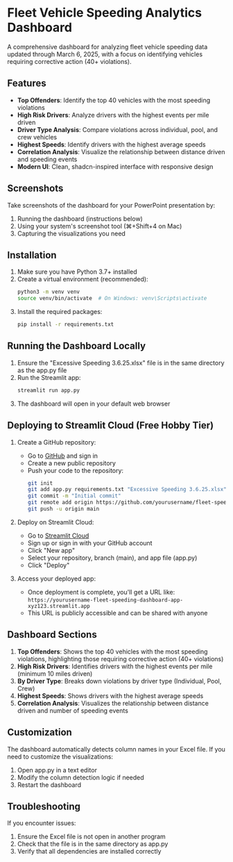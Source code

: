 # Fleet Vehicle Speeding Analytics Dashboard

A comprehensive dashboard for analyzing fleet vehicle speeding data updated through March 6, 2025, with a focus on identifying vehicles requiring corrective action (40+ violations).

## Features

- **Top Offenders**: Identify the top 40 vehicles with the most speeding violations
- **High Risk Drivers**: Analyze drivers with the highest events per mile driven
- **Driver Type Analysis**: Compare violations across individual, pool, and crew vehicles
- **Highest Speeds**: Identify drivers with the highest average speeds
- **Correlation Analysis**: Visualize the relationship between distance driven and speeding events
- **Modern UI**: Clean, shadcn-inspired interface with responsive design

## Screenshots

Take screenshots of the dashboard for your PowerPoint presentation by:
1. Running the dashboard (instructions below)
2. Using your system's screenshot tool (⌘+Shift+4 on Mac)
3. Capturing the visualizations you need

## Installation

1. Make sure you have Python 3.7+ installed
2. Create a virtual environment (recommended):
   ```bash
   python3 -m venv venv
   source venv/bin/activate  # On Windows: venv\Scripts\activate
   ```
3. Install the required packages:
   ```bash
   pip install -r requirements.txt
   ```

## Running the Dashboard Locally

1. Ensure the "Excessive Speeding 3.6.25.xlsx" file is in the same directory as the app.py file
2. Run the Streamlit app:
   ```bash
   streamlit run app.py
   ```
3. The dashboard will open in your default web browser

## Deploying to Streamlit Cloud (Free Hobby Tier)

1. Create a GitHub repository:
   - Go to [GitHub](https://github.com) and sign in
   - Create a new public repository
   - Push your code to the repository:
     ```bash
     git init
     git add app.py requirements.txt "Excessive Speeding 3.6.25.xlsx" README.md
     git commit -m "Initial commit"
     git remote add origin https://github.com/yourusername/fleet-speeding-dashboard.git
     git push -u origin main
     ```

2. Deploy on Streamlit Cloud:
   - Go to [Streamlit Cloud](https://streamlit.io/cloud)
   - Sign up or sign in with your GitHub account
   - Click "New app"
   - Select your repository, branch (main), and app file (app.py)
   - Click "Deploy"

3. Access your deployed app:
   - Once deployment is complete, you'll get a URL like:
     `https://yourusername-fleet-speeding-dashboard-app-xyz123.streamlit.app`
   - This URL is publicly accessible and can be shared with anyone

## Dashboard Sections

1. **Top Offenders**: Shows the top 40 vehicles with the most speeding violations, highlighting those requiring corrective action (40+ violations)
2. **High Risk Drivers**: Identifies drivers with the highest events per mile (minimum 10 miles driven)
3. **By Driver Type**: Breaks down violations by driver type (Individual, Pool, Crew)
4. **Highest Speeds**: Shows drivers with the highest average speeds
5. **Correlation Analysis**: Visualizes the relationship between distance driven and number of speeding events

## Customization

The dashboard automatically detects column names in your Excel file. If you need to customize the visualizations:

1. Open app.py in a text editor
2. Modify the column detection logic if needed
3. Restart the dashboard

## Troubleshooting

If you encounter issues:
1. Ensure the Excel file is not open in another program
2. Check that the file is in the same directory as app.py
3. Verify that all dependencies are installed correctly 